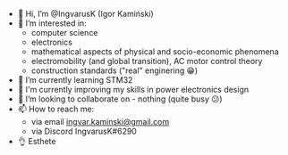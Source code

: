 - 👋 Hi, I’m @IngvarusK (Igor Kamiński)
- 👀 I’m interested in:
  - computer science
  - electronics
  - mathematical aspects of physical and socio-economic phenomena
  - electromobility (and global transition), AC motor control theory
  - construction standards ("real" enginering :grin:)
- 🌱 I’m currently learning STM32
- :muscle: I'm currently improving my skills in power electronics design
- 💞️ I’m looking to collaborate on - nothing (quite busy :confused:)
- 📫 How to reach me:
  - via email ingvar.kaminski@gmail.com
  - via Discord IngvarusK#6290
- :ok_hand: Esthete

<!---
IngvarusK/IngvarusK is a ✨ special ✨ repository because its `README.md` (this file) appears on your GitHub profile.
You can click the Preview link to take a look at your changes.
--->

